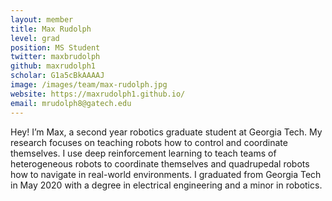 ```yaml
---
layout: member
title: Max Rudolph
level: grad
position: MS Student
twitter: maxbrudolph
github: maxrudolph1
scholar: G1a5cBkAAAAJ
image: /images/team/max-rudolph.jpg
website: https://maxrudolph1.github.io/
email: mrudolph8@gatech.edu
---
```


Hey! I’m Max, a second year robotics graduate student at Georgia Tech. My research focuses on teaching robots how to control and coordinate themselves. I use deep reinforcement learning to teach teams of heterogeneous robots to coordinate themselves and quadrupedal robots how to navigate in real-world environments. I graduated from Georgia Tech in May 2020 with a degree in electrical engineering and a minor in robotics.

